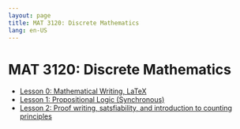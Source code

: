 ```yaml
---
layout: page
title: MAT 3120: Discrete Mathematics
lang: en-US
---
```


# MAT 3120: Discrete Mathematics

* [Lesson 0: Mathematical Writing, LaTeX](lesson0.html)
* [Lesson 1: Propositional Logic (Synchronous)](lesson1.html)
* [Lesson 2: Proof writing, satsfiability, and introduction to counting principles](lesson2.html)
